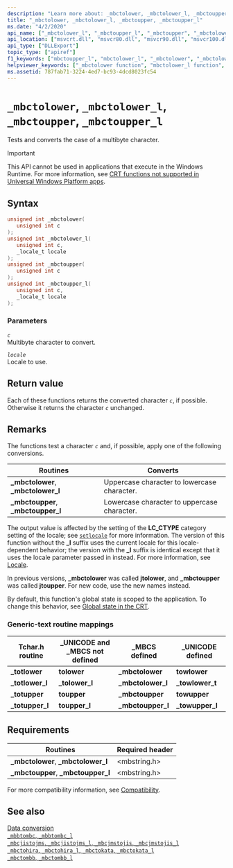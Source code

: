 ```yaml
---
description: "Learn more about: _mbctolower, _mbctolower_l, _mbctoupper, _mbctoupper_l"
title: "_mbctolower, _mbctolower_l, _mbctoupper, _mbctoupper_l"
ms.date: "4/2/2020"
api_name: ["_mbctolower_l", "_mbctoupper_l", "_mbctoupper", "_mbctolower", "_o__mbctolower", "_o__mbctolower_l", "_o__mbctoupper", "_o__mbctoupper_l"]
api_location: ["msvcrt.dll", "msvcr80.dll", "msvcr90.dll", "msvcr100.dll", "msvcr100_clr0400.dll", "msvcr110.dll", "msvcr110_clr0400.dll", "msvcr120.dll", "msvcr120_clr0400.dll", "ucrtbase.dll", "api-ms-win-crt-multibyte-l1-1-0.dll", "api-ms-win-crt-private-l1-1-0.dll"]
api_type: ["DLLExport"]
topic_type: ["apiref"]
f1_keywords: ["mbctoupper_l", "mbctolower_l", "_mbctolower", "_mbctolower_l", "_mbctoupper", "mbctoupper", "mbctolower", "_mbctoupper_l"]
helpviewer_keywords: ["_mbctolower function", "mbctolower_l function", "totupper function", "_mbctoupper function", "totlower function", "_mbctoupper_l function", "mbctolower function", "_totupper function", "_mbctolower_l function", "mbctoupper_l function", "_totlower function", "mbctoupper function"]
ms.assetid: 787fab71-3224-4ed7-bc93-4dcd8023fc54
---
```

# `_mbctolower`, `_mbctolower_l`, `_mbctoupper`, `_mbctoupper_l`

Tests and converts the case of a multibyte character.

> [!IMPORTANT]
> This API cannot be used in applications that execute in the Windows Runtime. For more information, see [CRT functions not supported in Universal Windows Platform apps](../../cppcx/crt-functions-not-supported-in-universal-windows-platform-apps.md).

## Syntax

```C
unsigned int _mbctolower(
   unsigned int c
);
unsigned int _mbctolower_l(
   unsigned int c,
   _locale_t locale
);
unsigned int _mbctoupper(
   unsigned int c
);
unsigned int _mbctoupper_l(
   unsigned int c,
   _locale_t locale
);
```

### Parameters

*`c`*\
Multibyte character to convert.

*`locale`*\
Locale to use.

## Return value

Each of these functions returns the converted character *`c`*, if possible. Otherwise it returns the character *`c`* unchanged.

## Remarks

The functions test a character *`c`* and, if possible, apply one of the following conversions.

|Routines|Converts|
|--------------|--------------|
|**_mbctolower**, **_mbctolower_l**|Uppercase character to lowercase character.|
|**_mbctoupper**, **_mbctoupper_l**|Lowercase character to uppercase character.|

The output value is affected by the setting of the **LC_CTYPE** category setting of the locale; see [`setlocale`](setlocale-wsetlocale.md) for more information. The version of this function without the **_l** suffix uses the current locale for this locale-dependent behavior; the version with the **_l** suffix is identical except that it uses the locale parameter passed in instead. For more information, see [Locale](../locale.md).

In previous versions, **_mbctolower** was called **jtolower**, and **_mbctoupper** was called **jtoupper**. For new code, use the new names instead.

By default, this function's global state is scoped to the application. To change this behavior, see [Global state in the CRT](../global-state.md).

### Generic-text routine mappings

|Tchar.h routine|_UNICODE and _MBCS not defined|_MBCS defined|_UNICODE defined|
|---------------------|--------------------------------------|--------------------|-----------------------|
|**_totlower**|**tolower**|**_mbctolower**|**towlower**|
|**_totlower_l**|**_tolower_l**|**_mbctolower_l**|**_towlower_t**|
|**_totupper**|**toupper**|**_mbctoupper**|**towupper**|
|**_totupper_l**|**toupper_l**|**_mbctoupper_l**|**_towupper_l**|

## Requirements

|Routines|Required header|
|--------------|---------------------|
|**_mbctolower**, **_mbctolower_l**|\<mbstring.h>|
|**_mbctoupper**, **_mbctoupper_l**|\<mbstring.h>|

For more compatibility information, see [Compatibility](../compatibility.md).

## See also

[Data conversion](../data-conversion.md)\
[`_mbbtombc`, `_mbbtombc_l`](mbbtombc-mbbtombc-l.md)\
[`_mbcjistojms`, `_mbcjistojms_l`, `_mbcjmstojis`, `_mbcjmstojis_l`](mbcjistojms-mbcjistojms-l-mbcjmstojis-mbcjmstojis-l.md)\
[`_mbctohira`, `_mbctohira_l`, `_mbctokata`, `_mbctokata_l`](mbctohira-mbctohira-l-mbctokata-mbctokata-l.md)\
[`_mbctombb`, `_mbctombb_l`](mbctombb-mbctombb-l.md)
